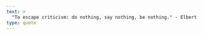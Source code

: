 ```yaml
---
text: >
  "To escape criticism: do nothing, say nothing, be nothing." - Elbert Hubbard
type: quote
---
```

